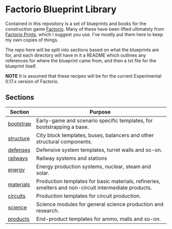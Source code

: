 # Factorio Blueprint Library

Contained in this repository is a set of blueprints and books for the construction game [Factorio](https://factorio.com/).  Many of these have been lifted ultimately from [Factorio Prints](https://factorioprints.com/), which I suggest you use.  I've mostly put them here to keep my own copies of things.

The repo here will be split into sections based on what the blueprints are for, and each directory will have in it a README which outlines any references for where the blueprint came from, and then a txt file for the blueprint itself.

**NOTE** It is assumed that these recipes will be for the current Experimental 0.17.x version of Factorio.

## Sections

Section | Purpose
--- | ---
[bootstrap](bootstrap) | Early-game and scenario specific templates, for bootstrapping a base.
[structure](structure) | City block templates, buses, balancers and other structural components.
[defenses](defenses) | Defensive system templates, turret walls and so-on.
[railways](railways) | Railway systems and stations
[energy](energy) | Energy production systems, nuclear, steam and solar.
[materials](materials) | Production templates for basic materials, refineries, smelters and non-circuit intermediate products.
[circuits](circuits) | Production templates for circuit production.
[science](science) | Science modules for general science production and research.
[products](products) | End-product templates for ammo, malls and so-on.